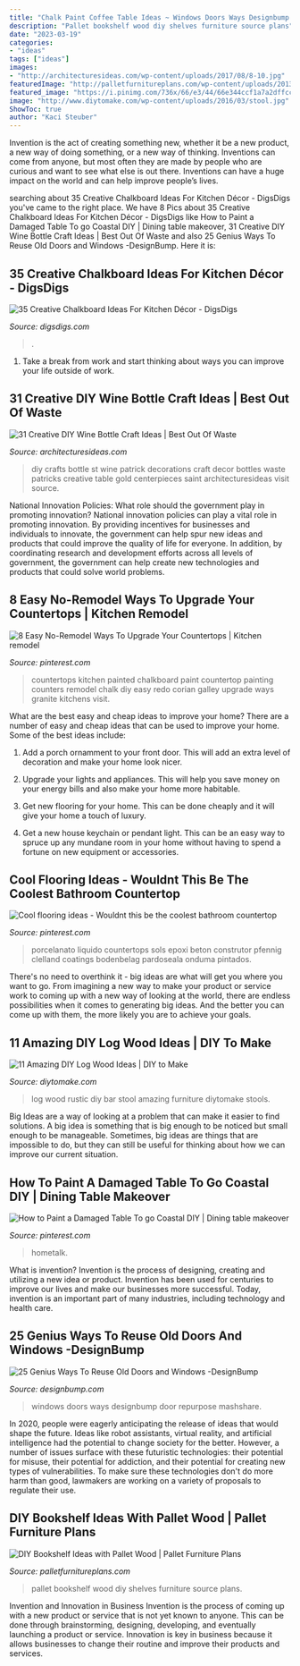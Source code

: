 ```yaml
---
title: "Chalk Paint Coffee Table Ideas ~ Windows Doors Ways Designbump Door Repurpose Mashshare"
description: "Pallet bookshelf wood diy shelves furniture source plans"
date: "2023-03-19"
categories:
- "ideas"
tags: ["ideas"]
images:
- "http://architecturesideas.com/wp-content/uploads/2017/08/8-10.jpg"
featuredImage: "http://palletfurnitureplans.com/wp-content/uploads/2013/09/pallet-bookshelf-11.jpg"
featured_image: "https://i.pinimg.com/736x/66/e3/44/66e344ccf1a7a2dffcc997e370cacca6.jpg"
image: "http://www.diytomake.com/wp-content/uploads/2016/03/stool.jpg"
ShowToc: true
author: "Kaci Steuber"
---
```



Invention is the act of creating something new, whether it be a new product, a new way of doing something, or a new way of thinking. Inventions can come from anyone, but most often they are made by people who are curious and want to see what else is out there. Inventions can have a huge impact on the world and can help improve people’s lives.

	

		
searching about 35 Creative Chalkboard Ideas For Kitchen Décor - DigsDigs you've came to the right place. We have 8 Pics about 35 Creative Chalkboard Ideas For Kitchen Décor - DigsDigs like How to Paint a Damaged Table To go Coastal DIY | Dining table makeover, 31 Creative DIY Wine Bottle Craft Ideas | Best Out Of Waste and also 25 Genius Ways To Reuse Old Doors and Windows -DesignBump. Here it is:
		
    
## 35 Creative Chalkboard Ideas For Kitchen Décor - DigsDigs

<img loading=lazy src="https://www.digsdigs.com/photos/creative-chalkboard-ideas-for-kitchen-decor-28.jpg" onerror="this.onerror=null;this.src='https://tse3.mm.bing.net/th?id=OIP.mxMT_QEkS8iZjq2gYob81wHaJ4&amp;pid=15.1';" alt="35 Creative Chalkboard Ideas For Kitchen Décor - DigsDigs">

_Source: digsdigs.com_

>. 

	

1. Take a break from work and start thinking about ways you can improve your life outside of work.

    
## 31 Creative DIY Wine Bottle Craft Ideas | Best Out Of Waste

<img loading=lazy src="http://architecturesideas.com/wp-content/uploads/2017/08/8-10.jpg" onerror="this.onerror=null;this.src='https://tse2.mm.bing.net/th?id=OIP.-IgcSmqdfxkTa7nom7Vk_gHaJ4&amp;pid=15.1';" alt="31 Creative DIY Wine Bottle Craft Ideas | Best Out Of Waste">

_Source: architecturesideas.com_

>diy crafts bottle st wine patrick decorations craft decor bottles waste patricks creative table gold centerpieces saint architecturesideas visit source. 

	

National Innovation Policies: What role should the government play in promoting innovation?
National innovation policies can play a vital role in promoting innovation. By providing incentives for businesses and individuals to innovate, the government can help spur new ideas and products that could improve the quality of life for everyone. In addition, by coordinating research and development efforts across all levels of government, the government can help create new technologies and products that could solve world problems.

    
## 8 Easy No-Remodel Ways To Upgrade Your Countertops | Kitchen Remodel

<img loading=lazy src="https://i.pinimg.com/736x/f0/78/1c/f0781c78f17c0989459583d89e287ea3--painted-countertops-kitchen-countertops.jpg" onerror="this.onerror=null;this.src='https://tse3.mm.bing.net/th?id=OIP.0gCnnI_a7M7UoRAuuPjiwAHaFj&amp;pid=15.1';" alt="8 Easy No-Remodel Ways To Upgrade Your Countertops | Kitchen remodel">

_Source: pinterest.com_

>countertops kitchen painted chalkboard paint countertop painting counters remodel chalk diy easy redo corian galley upgrade ways granite kitchens visit. 

	

What are the best easy and cheap ideas to improve your home?
There are a number of easy and cheap ideas that can be used to improve your home. Some of the best ideas include:
1. Add a porch ornamment to your front door. This will add an extra level of decoration and make your home look nicer.

2. Upgrade your lights and appliances. This will help you save money on your energy bills and also make your home more habitable.

3. Get new flooring for your home. This can be done cheaply and it will give your home a touch of luxury.

4. Get a new house keychain or pendant light. This can be an easy way to spruce up any mundane room in your home without having to spend a fortune on new equipment or accessories.

    
## Cool Flooring Ideas - Wouldnt This Be The Coolest Bathroom Countertop

<img loading=lazy src="https://i.pinimg.com/736x/66/e3/44/66e344ccf1a7a2dffcc997e370cacca6.jpg" onerror="this.onerror=null;this.src='https://tse3.mm.bing.net/th?id=OIP.IZvoSpfHcjWVTizwVdGOwgHaJ3&amp;pid=15.1';" alt="Cool flooring ideas - Wouldnt this be the coolest bathroom countertop">

_Source: pinterest.com_

>porcelanato liquido countertops sols epoxi beton construtor pfennig clelland coatings bodenbelag pardoseala onduma pintados. 

	

There's no need to overthink it - big ideas are what will get you where you want to go. From imagining a new way to make your product or service work to coming up with a new way of looking at the world, there are endless possibilities when it comes to generating big ideas. And the better you can come up with them, the more likely you are to achieve your goals.

    
## 11 Amazing DIY Log Wood Ideas | DIY To Make

<img loading=lazy src="http://www.diytomake.com/wp-content/uploads/2016/03/stool.jpg" onerror="this.onerror=null;this.src='https://tse4.mm.bing.net/th?id=OIP.YaCFPdLF44f_Nsw9HFyFzAHaNS&amp;pid=15.1';" alt="11 Amazing DIY Log Wood Ideas | DIY to Make">

_Source: diytomake.com_

>log wood rustic diy bar stool amazing furniture diytomake stools. 

	

Big Ideas are a way of looking at a problem that can make it easier to find solutions. A big idea is something that is big enough to be noticed but small enough to be manageable. Sometimes, big ideas are things that are impossible to do, but they can still be useful for thinking about how we can improve our current situation.

    
## How To Paint A Damaged Table To Go Coastal DIY | Dining Table Makeover

<img loading=lazy src="https://i.pinimg.com/originals/47/61/e5/4761e5788a872cadc4605f774c5da8a8.jpg" onerror="this.onerror=null;this.src='https://tse1.mm.bing.net/th?id=OIP.c1hKAF5GtZYeDHF5PCB_WQHaJ3&amp;pid=15.1';" alt="How to Paint a Damaged Table To go Coastal DIY | Dining table makeover">

_Source: pinterest.com_

>hometalk. 

	

What is invention?
Invention is the process of designing, creating and utilizing a new idea or product. Invention has been used for centuries to improve our lives and make our businesses more successful. Today, invention is an important part of many industries, including technology and health care.

    
## 25 Genius Ways To Reuse Old Doors And Windows -DesignBump

<img loading=lazy src="https://cdn.designbump.com/wp-content/uploads/2015/11/window-door11.jpg" onerror="this.onerror=null;this.src='https://tse2.mm.bing.net/th?id=OIP.yHQG086vmwdziQ8qDY1FnAHaJ4&amp;pid=15.1';" alt="25 Genius Ways To Reuse Old Doors and Windows -DesignBump">

_Source: designbump.com_

>windows doors ways designbump door repurpose mashshare. 

	

In 2020, people were eagerly anticipating the release of ideas that would shape the future. Ideas like robot assistants, virtual reality, and artificial intelligence had the potential to change society for the better. However, a number of issues surface with these futuristic technologies: their potential for misuse, their potential for addiction, and their potential for creating new types of vulnerabilities. To make sure these technologies don't do more harm than good, lawmakers are working on a variety of proposals to regulate their use.

    
## DIY Bookshelf Ideas With Pallet Wood | Pallet Furniture Plans

<img loading=lazy src="http://palletfurnitureplans.com/wp-content/uploads/2013/09/pallet-bookshelf-11.jpg" onerror="this.onerror=null;this.src='https://tse3.mm.bing.net/th?id=OIP.zMS_eV2-cdkiDsb-yINCJgHaJ3&amp;pid=15.1';" alt="DIY Bookshelf Ideas with Pallet Wood | Pallet Furniture Plans">

_Source: palletfurnitureplans.com_

>pallet bookshelf wood diy shelves furniture source plans. 

	

Invention and Innovation in Business
Invention is the process of coming up with a new product or service that is not yet known to anyone. This can be done through brainstorming, designing, developing, and eventually launching a product or service. Innovation is key in business because it allows businesses to change their routine and improve their products and services.

